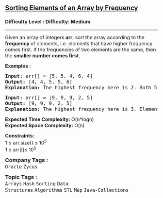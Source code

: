 <h2><a href="https://www.geeksforgeeks.org/problems/sorting-elements-of-an-array-by-frequency-1587115621/1">Sorting Elements of an Array by Frequency</a></h2><h3>Difficulty Level : Difficulty: Medium</h3><hr><div class="problems_problem_content__Xm_eO" bis_skin_checked="1"><p><span style="font-size: 12pt;">Given an array<strong> </strong>of integers <strong>arr</strong>, sort<strong> </strong>the array according to the <strong>frequency </strong>of elements, i.e. elements that have higher frequency comes first. If the frequencies of two elements are the same, then the <strong>smaller number comes first</strong>.</span></p>
<p><span style="font-size: 12pt;"><strong>Examples :</strong></span></p>
<pre><span style="font-size: 12pt;"><strong>Input: </strong>arr[] = [5, 5, 4, 6, 4]
<strong>Output:</strong> [4, 4, 5, 5, 6]<strong>
Explanation: </strong>The highest frequency here is 2. Both 5 and 4 have that frequency. Now since the frequencies are the same the smaller element comes first. So 4 4 comes first then comes 5 5. Finally comes 6. The output is <strong>4 4 5 5 6.</strong>
</span></pre>
<pre><span style="font-size: 12pt;"><strong>Input: </strong>arr[] = [9, 9, 9, 2, 5]
<strong>Output: </strong>[9, 9, 9, 2, 5]<strong>
Explanation: </strong>The highest frequency here is 3. Element 9 has the highest frequency So 9 9 9 comes first. Now both 2 and 5 have the same frequency. So we print smaller elements first. The output is <strong>9 9 9 2 5.</strong></span></pre>
<p><span style="font-size: 12pt;"><strong>Expected Time Complexity:&nbsp;</strong>O(n*logn)<br><strong>Expected Space&nbsp;</strong><strong style="font-family: -apple-system, BlinkMacSystemFont, 'Segoe UI', Roboto, Oxygen, Ubuntu, Cantarell, 'Open Sans', 'Helvetica Neue', sans-serif;">Complexity</strong><strong style="font-family: -apple-system, BlinkMacSystemFont, 'Segoe UI', Roboto, Oxygen, Ubuntu, Cantarell, 'Open Sans', 'Helvetica Neue', sans-serif;">: </strong><span style="font-family: -apple-system, BlinkMacSystemFont, 'Segoe UI', Roboto, Oxygen, Ubuntu, Cantarell, 'Open Sans', 'Helvetica Neue', sans-serif;">O(n)</span></span></p>
<p><span style="font-size: 12pt;"><strong>Constraints:</strong></span><br><span style="font-size: 12pt;">1 ≤ arr.size() ≤ 10<sup>5</sup><br>1 ≤ arr[i]≤ 10<sup>5</sup></span></p></div><p><span style=font-size:18px><strong>Company Tags : </strong><br><code>Oracle</code>&nbsp;<code>Zycus</code>&nbsp;<br><p><span style=font-size:18px><strong>Topic Tags : </strong><br><code>Arrays</code>&nbsp;<code>Hash</code>&nbsp;<code>Sorting</code>&nbsp;<code>Data Structures</code>&nbsp;<code>Algorithms</code>&nbsp;<code>STL</code>&nbsp;<code>Map</code>&nbsp;<code>Java-Collections</code>&nbsp;